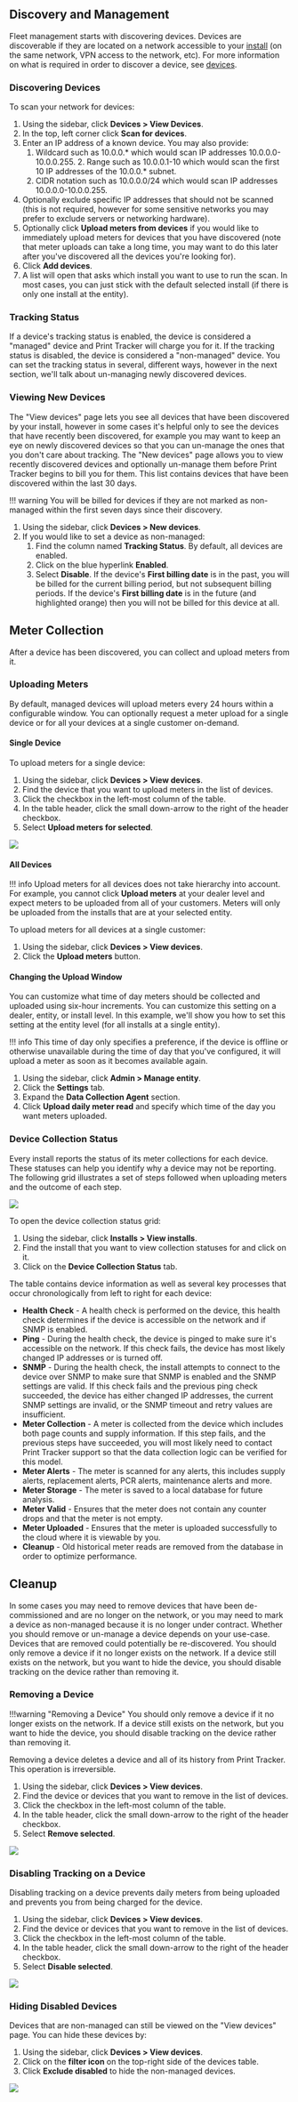 ## Discovery and Management
Fleet management starts with discovering devices. Devices are discoverable if they are located on a network accessible to your [install](../concepts/entities-users-and-installs.md#install) (on the same network, VPN access to the network, etc). For more information on what is required in order to discover a device, see [devices](../concepts/devices.md#networked-devices).

### Discovering Devices
To scan your network for devices:

1. Using the sidebar, click **Devices > View Devices**.
2. In the top, left corner click **Scan for devices**.
3. Enter an IP address of a known device. You may also provide:
      1. Wildcard such as 10.0.0.* which would scan IP addresses 10.0.0.0-10.0.0.255.
       2. Range such as 10.0.0.1-10 which would scan the first 10 IP addresses of the 10.0.0.* subnet.
      3. CIDR notation such as 10.0.0.0/24 which would scan IP addresses 10.0.0.0-10.0.0.255.
4. Optionally exclude specific IP addresses that should not be scanned (this is not required, however for some sensitive networks you may prefer to exclude servers or networking hardware).
5. Optionally click **Upload meters from devices** if you would like to immediately upload meters for devices that you have discovered (note that meter uploads can take a long time, you may want to do this later after you've discovered all the devices you're looking for).
6. Click **Add devices**.
7. A list will open that asks which install you want to use to run the scan. In most cases, you can just stick with the default selected install (if there is only one install at the entity).

### Tracking Status
If a device's tracking status is enabled, the device is considered a "managed" device and Print Tracker will charge you for it. If the tracking status is disabled, the device is considered a "non-managed" device. You can set the tracking status in several, different ways, however in the next section, we'll talk about un-managing newly discovered devices.

### Viewing New Devices
The "View devices" page lets you see all devices that have been discovered by your install, however in some cases it's helpful only to see the devices that have recently been discovered, for example you may want to keep an eye on newly discovered devices so that you can un-manage the ones that you don't care about tracking. The "New devices" page allows you to view recently discovered devices and optionally un-manage them before Print Tracker begins to bill you for them. This list contains devices that have been discovered within the last 30 days.

!!! warning
      You will be billed for devices if they are not marked as non-managed within the first seven days since their discovery.

1. Using the sidebar, click **Devices > New devices**.
2. If you would like to set a device as non-managed:
      1. Find the column named **Tracking Status**. By default, all devices are enabled.
      2. Click on the blue hyperlink **Enabled**.
      3. Select **Disable**. If the device's **First billing date** is in the past, you will be billed for the current billing period, but not subsequent billing periods. If the device's **First billing date** is in the future (and highlighted orange) then you will not be billed for this device at all.

## Meter Collection
After a device has been discovered, you can collect and upload meters from it.

### Uploading Meters
By default, managed devices will upload meters every 24 hours within a configurable window. You can optionally request a meter upload for a single device or for all your devices at a single customer on-demand.

#### Single Device
To upload meters for a single device:

1. Using the sidebar, click **Devices > View devices**.
2. Find the device that you want to upload meters in the list of devices.
3. Click the checkbox in the left-most column of the table.
4. In the table header, click the small down-arrow to the right of the header checkbox.
5. Select **Upload meters for selected**.

![](../images/devices-upload-selected.png)

#### All Devices

!!! info
      Upload meters for all devices does not take hierarchy into account. For example, you cannot click **Upload meters** at your dealer level and expect meters to be uploaded from all of your customers. Meters will only be uploaded from the installs that are at your selected entity.

To upload meters for all devices at a single customer:

1. Using the sidebar, click **Devices > View devices**.
2. Click the **Upload meters** button.

#### Changing the Upload Window
You can customize what time of day meters should be collected and uploaded using six-hour increments. You can customize this setting on a dealer, entity, or install level. In this example, we'll show you how to set this setting at the entity level (for all installs at a single entity).

!!! info
      This time of day only specifies a preference, if the device is offline or otherwise unavailable during the time of day that you've configured, it will upload a meter as soon as it becomes available again.

1. Using the sidebar, click **Admin > Manage entity**.
2. Click the **Settings** tab.
3. Expand the **Data Collection Agent** section.
4. Click **Upload daily meter read** and specify which time of the day you want meters uploaded.

### Device Collection Status
Every install reports the status of its meter collections for each device. These statuses can help you identify why a device may not be reporting. The following grid illustrates a set of steps followed when uploading meters and the outcome of each step.

![](../images/install-device-collection-status.png)

To open the device collection status grid:

1. Using the sidebar, click **Installs > View installs**.
2. Find the install that you want to view collection statuses for and click on it.
3. Click on the **Device Collection Status** tab.

The table contains device information as well as several key processes that occur chronologically from left to right for each device:

* **Health Check** - A health check is performed on the device, this health check determines if the device is accessible on the network and if SNMP is enabled.
* **Ping** - During the health check, the device is pinged to make sure it's accessible on the network. If this check fails, the device has most likely changed IP addresses or is turned off.
* **SNMP** - During the health check, the install attempts to connect to the device over SNMP to make sure that SNMP is enabled and the SNMP settings are valid. If this check fails and the previous ping check succeeded, the device has either changed IP addresses, the current SNMP settings are invalid, or the SNMP timeout and retry values are insufficient.
* **Meter Collection** - A meter is collected from the device which includes both page counts and supply information. If this step fails, and the previous steps have succeeded, you will most likely need to contact Print Tracker support so that the data collection logic can be verified for this model.
* **Meter Alerts** - The meter is scanned for any alerts, this includes supply alerts, replacement alerts, PCR alerts, maintenance alerts and more.
* **Meter Storage** - The meter is saved to a local database for future analysis.
* **Meter Valid** - Ensures that the meter does not contain any counter drops and that the meter is not empty.
* **Meter Uploaded** - Ensures that the meter is uploaded successfully to the cloud where it is viewable by you.
* **Cleanup** - Old historical meter reads are removed from the database in order to optimize performance.

## Cleanup
In some cases you may need to remove devices that have been de-commissioned and are no longer on the network, or you may need to mark a device as non-managed because it is no longer under contract. Whether you should remove or un-manage a device depends on your use-case. Devices that are removed could potentially be re-discovered. You should only remove a device if it no longer exists on the network. If a device still exists on the network, but you want to hide the device, you should disable tracking on the device rather than removing it.

### Removing a Device
!!!warning "Removing a Device"
    You should only remove a device if it no longer exists on the network. If a device still exists on the network, but you want to hide the device, you should disable tracking on the device rather than removing it.

Removing a device deletes a device and all of its history from Print Tracker. This operation is irreversible.

1. Using the sidebar, click **Devices > View devices**.
2. Find the device or devices that you want to remove in the list of devices.
3. Click the checkbox in the left-most column of the table.
4. In the table header, click the small down-arrow to the right of the header checkbox.
5. Select **Remove selected**.

![](../images/devices-bulk-remove.png)

### Disabling Tracking on a Device
Disabling tracking on a device prevents daily meters from being uploaded and prevents you from being charged for the device.

1. Using the sidebar, click **Devices > View devices**.
2. Find the device or devices that you want to remove in the list of devices.
3. Click the checkbox in the left-most column of the table.
4. In the table header, click the small down-arrow to the right of the header checkbox.
5. Select **Disable selected**.

![](../images/devices-bulk-disable.png)

### Hiding Disabled Devices
Devices that are non-managed can still be viewed on the "View devices" page. You can hide these devices by:

1. Using the sidebar, click **Devices > View devices**.
2. Click on the **filter icon** on the top-right side of the devices table.
3. Click **Exclude disabled** to hide the non-managed devices.

![](../images/devices-hide-disabled.png)
